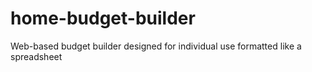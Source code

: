 # home-budget-builder
Web-based budget builder designed for individual use formatted like a spreadsheet
